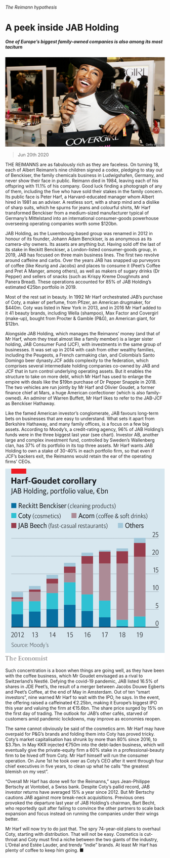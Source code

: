 ###### The Reimann hypothesis

# A peek inside JAB Holding 

##### One of Europe’s biggest family-owned companies is also among its most taciturn 

![image](images/20200620_WBP502.jpg) 

> Jun 20th 2020 

THE REIMANNS are as fabulously rich as they are faceless. On turning 18, each of Albert Reimann’s nine children signed a codex, pledging to stay out of Benckiser, the family chemicals business in Ludwigshafen, Germany, and never show their face in public. Reimann died in 1984, leaving each of his offspring with 11.1% of his company. Good luck finding a photograph of any of them, including the five who have sold their stakes in the family concern. Its public face is Peter Harf, a Harvard-educated manager whom Albert hired in 1981 as an adviser. A restless sort, with a sharp mind and a dislike of sharp suits, which he spurns for jeans and colourful shirts, Mr Harf transformed Benckiser from a medium-sized manufacturer typical of Germany’s Mittelstand into an international consumer-goods powerhouse overseeing operating companies worth some $120bn.

JAB Holding, as the Luxembourg-based group was renamed in 2012 in honour of its founder, Johann Adam Benckiser, is as anonymous as its camera-shy owners. Its assets are anything but. Having sold off the last of its stake in Reckitt Benckiser, a London-listed consumer-goods group, in 2019, JAB has focused on three main business lines. The first two revolve around caffeine and carbs. Over the years JAB has snapped up purveyors of coffee (like Keurig and Jacobs) and places to consume it (Peet’s Coffee and Pret A Manger, among others), as well as makers of sugary drinks (Dr Pepper) and sellers of snacks (such as Krispy Kreme Doughnuts and Panera Bread). These operations accounted for 85% of JAB Holding’s estimated €25bn portfolio in 2019.


Most of the rest sat in beauty. In 1992 Mr Harf orchestrated JAB’s purchase of Coty, a maker of perfume, from Pfizer, an American drugmaker, for $440m. Coty was listed in New York in 2013, and in 2016 Mr Harf added to it 41 beauty brands, including Wella (shampoo), Max Factor and Covergirl (make-up), bought from Procter &amp; Gamble (P&amp;G), an American giant, for $12bn.

Alongside JAB Holding, which manages the Reimanns’ money (and that of Mr Harf, whom they treat almost like a family member) is a larger sister holding, JAB Consumer Fund (JCF), with investments in the same group of businesses. It was set up in 2014 with cash from other wealthy families, including the Peugeots, a French carmaking clan, and Colombia’s Santo Domingo beer dynasty.JCF adds complexity to the federation, which comprises several intermediate holding companies co-owned by JAB and JCF that in turn control underlying operating assets. But it enables the structure to take on more debt, which Mr Harf has used to enlarge the empire with deals like the $19bn purchase of Dr Pepper Snapple in 2018. The two vehicles are run jointly by Mr Harf and Olivier Goudet, a former finance chief at Mars, a huge American confectioner (which is also family-owned). An admirer of Warren Buffett, Mr Harf likes to refer to the JAB-JCF as Benckiser Hathaway.

Like the famed American investor’s conglomerate, JAB favours long-term bets on businesses that are easy to understand. What sets it apart from Berkshire Hathaway, and many family offices, is a focus on a few big assets. According to Moody’s, a credit-rating agency, 96% of JAB Holding’s funds were in the three biggest last year (see chart). Investor AB, another large and complex investment fund, controlled by Sweden’s Wallenberg clan, has 37% of its portfolio in its top three assets. Mr Harf wants JAB Holding to own a stake of 30-40% in each portfolio firm, so that even if JCF’s backers exit, the Reimanns would retain the ear of the operating firms’ CEOs.

![image](images/20200620_WBC086.png) 


Such concentration is a boon when things are going well, as they have been with the coffee business, which Mr Goudet envisaged as a rival to Switzerland’s Nestlé. Defying the covid-19 pandemic, JAB listed 16.5% of shares in JDE Peet’s, the result of a merger between Jacobs Douwe Egberts and Peet’s Coffee, at the end of May in Amsterdam. Out of ten “smart investors”, nine warned Mr Harf to wait with the IPO, he says. In the event, the offering raised a caffeinated €2.25bn, making it Europe’s biggest IPO this year and valuing the firm at €15.6bn. The share price surged by 15% on the first day of trading. The outlook for JAB’s other cafés, starved of customers amid pandemic lockdowns, may improve as economies reopen.

The same cannot obviously be said of the cosmetics arm. Mr Harf may have overpaid for P&amp;G’s brands and folding them into Coty has proved tricky. Coty’s market capitalisation has shrunk by more than 80% since 2016, to $3.7bn. In May KKR injected €750m into the debt-laden business, which will eventually give the private-equity firm a 60% stake in a professional-beauty firm to be hived off from Coty. Mr Harf himself will run the consumer operation. On June 1st he took over as Coty’s CEO after it went through four chief executives in five years, to clean up what he calls “the greatest blemish on my vest”.

“Overall Mr Harf has done well for the Reimanns,” says Jean-Philippe Bertschy at Vontobel, a Swiss bank. Despite Coty’s pallid record, JAB investor returns have averaged 15% a year since 2012. But Mr Bertschy cautions JAB against more break-neck acquisitions. Previous ones provoked the departure last year of JAB Holding’s chairman, Bart Becht, who reportedly quit after failing to convince the other partners to scale back expansion and focus instead on running the companies under their wings better. 

Mr Harf will now try to do just that. The spry 74-year-old plans to overhaul Coty, starting with distribution. That will not be easy. Cosmetics is cut-throat and Coty must find a niche between the two giants of the industry, L’Oréal and Estée Lauder, and trendy “indie” brands. At least Mr Harf has plenty of coffee to keep him going. ■

